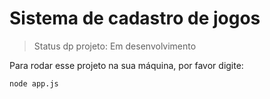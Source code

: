 <h1>Sistema de cadastro de jogos </h1>

> Status dp projeto: Em desenvolvimento

Para rodar esse projeto na sua máquina, por favor digite:

```
node app.js
```
